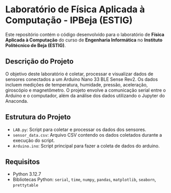 # Laboratório de Física Aplicada à Computação - IPBeja (ESTIG)

Este repositório contém o código desenvolvido para o laboratório de **Física Aplicada à Computação** do curso de **Engenharia Informática** no **Instituto Politécnico de Beja (ESTIG)**.

## Descrição do Projeto

O objetivo deste laboratório é coletar, processar e visualizar dados de sensores conectados a um Arduino Nano 33 BLE Sense Rev2. Os dados incluem medições de temperatura, humidade, pressão, aceleração, giroscópio e magnetômetro. O projeto envolve a comunicação serial entre o Arduino e o computador, além da análise dos dados utilizando o Jupyter do Anaconda.

## Estrutura do Projeto

- `LAB.py`: Script para coletar e processar os dados dos sensores.
- `sensor_data.csv`: Arquivo CSV contendo os dados coletados durante a execução do script.
- `Arduino.ino`: Script principal para fazer a coleta de dados do arduino.

## Requisitos

- Python 3.12.7
- Bibliotecas Python: `serial`, `time`, `numpy`, `pandas`, `matplotlib`, `seaborn`, `prettytable`
